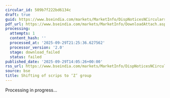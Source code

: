 ```yaml
---
circular_id: 509b7f222bd6134c
draft: true
guid: https://www.bseindia.com/markets/MarketInfo/DispNoticesNCirculars.aspx?Noticeid={76AE276B-F551-4E9B-B3A6-C53D59A0DCF4}&noticeno=20250929-71&dt=09/29/2025&icount=71&totcount=87&flag=0
pdf_url: https://www.bseindia.com/markets/MarketInfo/DownloadAttach.aspx?id=20250929-71&attachedId=
processing:
  attempts: 1
  content_hash: ''
  processed_at: '2025-09-29T21:25:36.627562'
  processor_version: '2.0'
  stage: download_failed
  status: failed
published_date: '2025-09-29T14:05:26+00:00'
rss_url: https://www.bseindia.com/markets/MarketInfo/DispNoticesNCirculars.aspx?Noticeid={76AE276B-F551-4E9B-B3A6-C53D59A0DCF4}&noticeno=20250929-71&dt=09/29/2025&icount=71&totcount=87&flag=0
source: bse
title: Shifting of scrips to ‘Z’ group
---
```


Processing in progress...